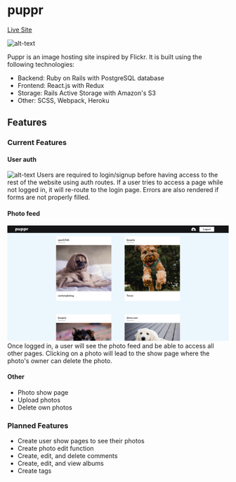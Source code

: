# puppr
[Live Site](http://puppr-project.herokuapp.com/#/)

![alt-text](readme_images/Puppr1.png)

Puppr is an image hosting site inspired by Flickr. It is built using the following technologies:

* Backend: Ruby on Rails with PostgreSQL database
* Frontend: React.js with Redux
* Storage: Rails Active Storage with Amazon's S3
* Other: SCSS, Webpack, Heroku

## Features

### Current Features

#### User auth
![alt-text](readme_images/Puppr2.png)
Users are required to login/signup before having access to the rest of the website using auth routes. If a user tries to access a page while not logged in, it will re-route to the login page. Errors are also rendered if forms are not properly filled.

#### Photo feed
![alt-text](readme_images/Puppr3.png)
Once logged in, a user will see the photo feed and be able to access all other pages. Clicking on a photo will lead to the show page where the photo's owner can delete the photo.

#### Other
* Photo show page
* Upload photos
* Delete own photos

### Planned Features

* Create user show pages to see their photos
* Create photo edit function
* Create, edit, and delete comments
* Create, edit, and view albums
* Create tags
